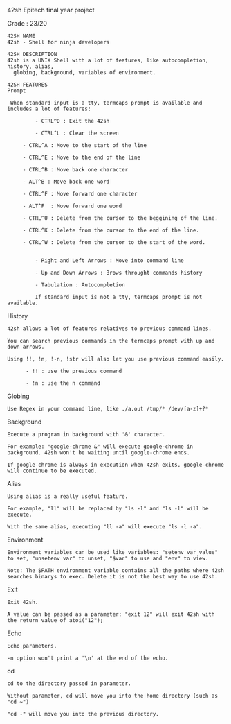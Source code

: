 42sh Epitech final year project

Grade : 23/20

	42SH NAME
	42sh - Shell for ninja developers

	42SH DESCRIPTION
	42sh is a UNIX Shell with a lot of features, like autocompletion, history, alias,
      globing, background, variables of environment.

	42SH FEATURES
	Prompt

	 When standard input is a tty, termcaps prompt is available and includes a lot of features:

             - CTRL^D : Exit the 42sh

             - CTRL^L : Clear the screen

	     - CTRL^A : Move to the start of the line

	     - CTRL^E : Move to the end of the line

	     - CTRL^B : Move back one character

	     - ALT^B : Move back one word

	     - CTRL^F : Move forward one character

	     - ALT^F  : Move forward one word

	     - CTRL^U : Delete from the cursor to the beggining of the line.

	     - CTRL^K : Delete from the cursor to the end of the line.

	     - CTRL^W : Delete from the cursor to the start of the word. 


             - Right and Left Arrows : Move into command line

             - Up and Down Arrows : Brows throught commands history

             - Tabulation : Autocompletion

             If standard input is not a tty, termcaps prompt is not available.


History

	42sh allows a lot of features relatives to previous command lines.

	You can search previous commands in the termcaps prompt with up and down arrows.

	Using !!, !n, !-n, !str will also let you use previous command easily.

	      - !! : use the previous command

	      - !n : use the n command

Globing

	Use Regex in your command line, like ./a.out /tmp/* /dev/[a-z]+?*

Background

	Execute a program in background with '&' character.

	For example: "google-chrome &" will execute google-chrome in background. 42sh won't be waiting until google-chrome ends.

	If google-chrome is always in execution when 42sh exits, google-chrome will continue to be executed.

Alias

	Using alias is a really useful feature.

	For example, "ll" will be replaced by "ls -l" and "ls -l" will be execute.

	With the same alias, executing "ll -a" will execute "ls -l -a".

Environment

	Environment variables can be used like variables: "setenv var value" to set, "unsetenv var" to unset, "$var" to use and "env" to view.

	Note: The $PATH environment variable contains all the paths where 42sh searches binarys to exec. Delete it is not the best way to use 42sh.


Exit

	Exit 42sh.

	A value can be passed as a parameter: "exit 12" will exit 42sh with the return value of atoi("12");


Echo

	Echo parameters.

	-n option won't print a '\n' at the end of the echo.


cd

	cd to the directory passed in parameter.

	Without parameter, cd will move you into the home directory (such as "cd ~")

	"cd -" will move you into the previous directory.
